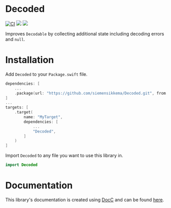 # Decoded

[![CI](https://github.com/siemensikkema/Decoded/actions/workflows/ci.yml/badge.svg)](https://github.com/siemensikkema/Decoded/actions/workflows/ci.yml)
[![](https://img.shields.io/endpoint?url=https%3A%2F%2Fswiftpackageindex.com%2Fapi%2Fpackages%2Fsiemensikkema%2FDecoded%2Fbadge%3Ftype%3Dswift-versions)](https://swiftpackageindex.com/siemensikkema/Decoded)
[![](https://img.shields.io/endpoint?url=https%3A%2F%2Fswiftpackageindex.com%2Fapi%2Fpackages%2Fsiemensikkema%2FDecoded%2Fbadge%3Ftype%3Dplatforms)](https://swiftpackageindex.com/siemensikkema/Decoded)

Improves `Decodable` by collecting additional state including decoding errors and `null`.   

# Installation

Add `Decoded` to your `Package.swift` file.

```swift
dependencies: [
    ...
    .package(url: "https://github.com/siemensikkema/Decoded.git", from: "0.4.0"),
]
...
targets: [
    .target(
        name: "MyTarget",
        dependencies: [
            ...
            "Decoded",
        ]
    )
]
```

Import `Decoded` to any file you want to use this library in.

```swift
import Decoded
```

# Documentation
This library's documentation is created using [DocC](https://developer.apple.com/documentation/docc) and can be found [here](https://decoded.siemensikkema.nl).

